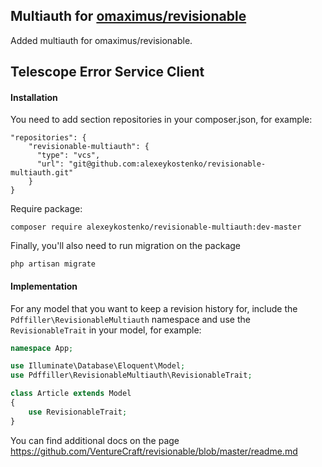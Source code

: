 ## Multiauth for [omaximus/revisionable](https://github.com/omaximus/revisionable)
Added multiauth for omaximus/revisionable.

## Telescope Error Service Client

#### Installation

You need to add section repositories in your composer.json, for example:

```
"repositories": {
    "revisionable-multiauth": {
      "type": "vcs",
      "url": "git@github.com:alexeykostenko/revisionable-multiauth.git"
    }
}
```

Require package:
```
composer require alexeykostenko/revisionable-multiauth:dev-master
```

Finally, you'll also need to run migration on the package
```
php artisan migrate
```

#### Implementation

For any model that you want to keep a revision history for, include the `Pdffiller\RevisionableMultiauth` namespace and use the `RevisionableTrait` in your model, for example:

```php
namespace App;

use Illuminate\Database\Eloquent\Model;
use Pdffiller\RevisionableMultiauth\RevisionableTrait;

class Article extends Model
{
    use RevisionableTrait;
}
```

You can find additional docs on the page https://github.com/VentureCraft/revisionable/blob/master/readme.md
